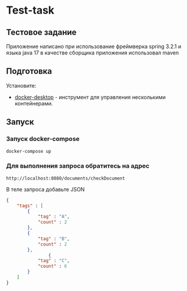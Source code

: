# Test-task

## Тестовое задание
Приложение написано при использование фреймверка spring 3.2.1 и языка java 17 в качестве сборщика приложения использовал maven

## Подготовка

Установите:

- [docker-desktop](https://www.docker.com) - инструмент для управления несколькими контейнерами.

## Запуск

### Запуск docker-compose
```
docker-compose up
```

### Для выполнения запроса обратитесь на адрес 
```
http://localhost:8080/documents/checkDocument
```
В теле запроса добавьте JSON
```json
{
    "tags" : [
        {
            "tag" : "A",
            "count" : 2
        },
        {
            "tag" : "B",
            "count" : 2
        },
                {
            "tag" : "C",
            "count" : 6
        }
    ]
}
```
